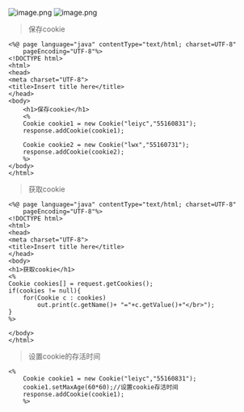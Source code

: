 ![image.png](https://upload-images.jianshu.io/upload_images/14935748-79acecbbabc14584.png?imageMogr2/auto-orient/strip%7CimageView2/2/w/1240)
![image.png](https://upload-images.jianshu.io/upload_images/14935748-a2a8972e96c62eaf.png?imageMogr2/auto-orient/strip%7CimageView2/2/w/1240)

>保存cookie
```
<%@ page language="java" contentType="text/html; charset=UTF-8"
    pageEncoding="UTF-8"%>
<!DOCTYPE html>
<html>
<head>
<meta charset="UTF-8">
<title>Insert title here</title>
</head>
<body>
	<h1>保存cookie</h1>
	<%
	Cookie cookie1 = new Cookie("leiyc","55160831");
	response.addCookie(cookie1);
	
	Cookie cookie2 = new Cookie("lwx","55160731");
	response.addCookie(cookie2);
	%>
</body>
</html>
```

>获取cookie
```
<%@ page language="java" contentType="text/html; charset=UTF-8"
    pageEncoding="UTF-8"%>
<!DOCTYPE html>
<html>
<head>
<meta charset="UTF-8">
<title>Insert title here</title>
</head>
<body>
<h1>获取cookie</h1>
<%
Cookie cookies[] = request.getCookies();
if(cookies != null){
	for(Cookie c : cookies)
		out.print(c.getName()+ "="+c.getValue()+"</br>");
}
%>

</body>
</html>
```
>设置cookie的存活时间
```
<%
	Cookie cookie1 = new Cookie("leiyc","55160831");
	cookie1.setMaxAge(60*60);//设置cookie存活时间
	response.addCookie(cookie1);
	%>
````

